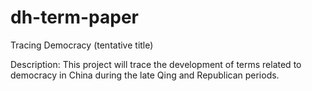 # dh-term-paper
Tracing Democracy (tentative title)

Description:
This project will trace the development of terms related to democracy in China during the late Qing and Republican periods.
